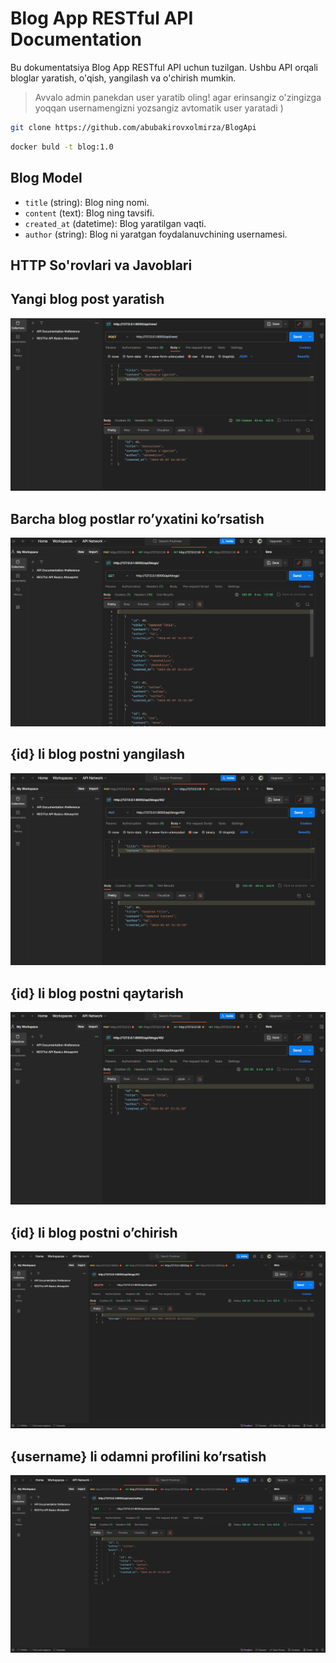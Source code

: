 # Blog App RESTful API Documentation
Bu dokumentatsiya Blog App RESTful API uchun tuzilgan. Ushbu API orqali bloglar yaratish, o'qish, yangilash va o'chirish mumkin.
> Avvalo admin panekdan user yaratib oling! agar erinsangiz <author> o'zingizga yoqqan usernamengizni yozsangiz avtomatik user yaratadi )
```bash
git clone https://github.com/abubakirovxolmirza/BlogApi
```
```bash
docker buld -t blog:1.0
```

## Blog Model

- `title` (string): Blog ning nomi.
- `content` (text): Blog ning tavsifi.
- `created_at` (datetime): Blog yaratilgan vaqti.
- `author` (string): Blog ni yaratgan foydalanuvchining usernamesi.

## HTTP So'rovlari va Javoblari

## Yangi blog post yaratish
![img1](blog/image/readme_img/new.png)
## Barcha blog postlar ro’yxatini ko’rsatish
![img2](blog/image/readme_img/blogs.png)
## {id} li blog postni yangilash
![img3](blog/image/readme_img/update.png)
## {id} li blog postni qaytarish
![img4](blog/image/readme_img/id.png)
## {id} li blog postni o’chirish
![img5](blog/image/readme_img/delete.png)
## {username} li odamni profilini ko’rsatish
![img6](blog/image/readme_img/user.png)

